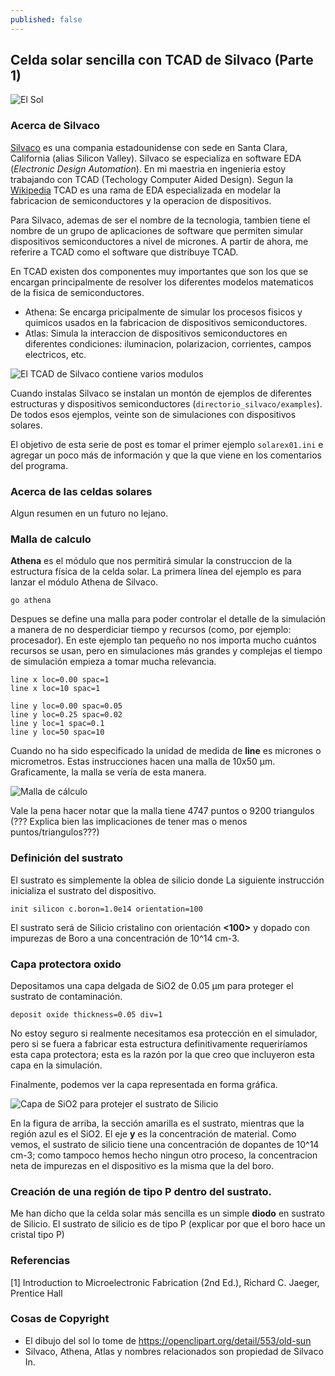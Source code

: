 ```yaml
---
published: false
---
```

## Celda solar sencilla con TCAD de Silvaco (Parte 1)

![El Sol]({{site.baseurl}}/media/johnny-automatic-old-sun.png)

### Acerca de Silvaco

[Silvaco](https://www.silvaco.com/) es una compania estadounidense con sede en Santa Clara, California (alias Silicon Valley). Silvaco se especializa en software EDA (_Electronic Design Automation_). En mi maestria en ingenieria estoy trabajando con TCAD (Techology Computer Aided Design). Segun la [Wikipedia](https://en.wikipedia.org/wiki/Technology_CAD) TCAD es una rama de EDA especializada en modelar la fabricacion de semiconductores y la operacion de dispositivos.

Para Silvaco, ademas de ser el nombre de la tecnologia, tambien tiene el nombre de un grupo de aplicaciones de software que permiten simular dispositivos semiconductores a nivel de micrones. A partir de ahora, me referire a TCAD como el software que distribuye TCAD.

En TCAD existen dos componentes muy importantes que son los que se encargan principalmente de resolver los diferentes modelos matematicos de la fisica de semiconductores.

* Athena: Se encarga pricipalmente de simular los procesos fisicos y quimicos usados en la fabricacion de dispositivos semiconductores.
* Atlas: Simula la interaccion de dispositivos semiconductores en diferentes condiciones: iluminacion, polarizacion, corrientes, campos electricos, etc.

![El TCAD de Silvaco contiene varios modulos]({{site.baseurl}}/media/diagrama_silvaco_TCAD.svg)

Cuando instalas Silvaco se instalan un montón de ejemplos de diferentes estructuras y dispositivos semiconductores (`directorio_silvaco/examples`). De todos esos ejemplos, veinte son de simulaciones con dispositivos solares.

El objetivo de esta serie de post es tomar el primer ejemplo `solarex01.ini` e agregar un poco más de información y que la que viene en los comentarios del programa.

### Acerca de las celdas solares

Algun resumen en un futuro no lejano.

### Malla de calculo

**Athena** es el módulo que nos permitirá simular la construccion de la estructura física de la celda solar. La primera línea del ejemplo es para lanzar el módulo Athena de Silvaco.

```
go athena
```

Despues se define una malla para poder controlar el detalle de la simulación a manera de no desperdiciar tiempo y recursos (como, por ejemplo: procesador). En este ejemplo tan pequeño no nos importa mucho cuántos recursos se usan, pero en simulaciones más grandes y complejas el tiempo de simulación empieza a tomar mucha relevancia.

```
line x loc=0.00 spac=1
line x loc=10 spac=1

line y loc=0.00 spac=0.05
line y loc=0.25 spac=0.02
line y loc=1 spac=0.1
line y loc=50 spac=10
```

Cuando no ha sido especificado la unidad de medida de **line** es micrones o micrometros. Estas instrucciones hacen una malla de 10x50 μm. Graficamente, la malla se vería de esta manera.

![Malla de cálculo]({{site.baseurl}}/media/malla-solarex01.png)

Vale la pena hacer notar que la malla tiene 4747 puntos o 9200 triangulos (??? Explica bien las implicaciones de tener mas o menos puntos/triangulos???)

### Definición del sustrato

El sustrato es simplemente la oblea de silicio donde
La siguiente instrucción inicializa el sustrato del dispositivo.

```
init silicon c.boron=1.0e14 orientation=100
```

El sustrato será de Silicio cristalino con orientación **<100>** y dopado con impurezas de Boro a una concentración de 10^14 cm-3.

### Capa protectora oxido

Depositamos una capa delgada de SiO2 de 0.05 μm para proteger el sustrato de contaminación.

```
deposit oxide thickness=0.05 div=1
```

No estoy seguro si realmente necesitamos esa protección en el simulador, pero si se fuera a fabricar esta estructura definitivamente requeriríamos esta capa protectora; esta es la razón por la que creo que incluyeron esta capa en la simulación.

Finalmente, podemos ver la capa representada en forma gráfica.

![Capa de SiO2 para protejer el sustrato de Silicio]({{site.baseurl}}/media/solarex01-oxido-protector.png)

En la figura de arriba, la sección amarilla es el sustrato, mientras que la región azul es el SiO2. El eje **y** es la concentración de material. Como vemos, el sustrato de silicio tiene una concentración de dopantes de 10^14 cm-3; como tampoco hemos hecho ningun otro proceso, la concentracion neta de impurezas en el dispositivo es la misma que la del boro.

### Creación de una región de tipo P dentro del sustrato.

Me han dicho que la celda solar más sencilla es un simple **diodo** en sustrato de Silicio. El sustrato de silicio es de tipo P (explicar por que el boro hace un cristal tipo P)

### Referencias

[1] Introduction to Microelectronic Fabrication (2nd Ed.), Richard C. Jaeger, Prentice Hall

### Cosas de Copyright

- El dibujo del sol lo tome de https://openclipart.org/detail/553/old-sun
- Silvaco, Athena, Atlas y nombres relacionados son propiedad de Silvaco In.
